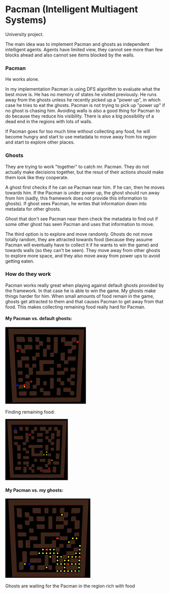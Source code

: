 # Pacman (Intelligent Multiagent Systems) #

University project.


The main idea was to implement Pacman and ghosts as independent intelligent agents. Agents have limited view, they cannot see more than few blocks ahead and also cannot see items blocked by the walls.

### Pacman ###

He works alone. 

In my implementation Pacman is using DFS algorithm to evaluate what the best move is. He has no memory of states he visited previously. He runs away from the ghosts unless he recently picked up a "power up", in which case he tries to eat the ghosts. Pacman is not trying to pick up "power up" if no ghost is chasing him. Avoiding walls is also a good thing for Pacman to do because they reduce his visibility. There is also a big possibility of a dead end in the regions with lots of walls.

If Pacman goes for too much time without collecting any food, he will become hungry and start to use metadata to move away from his region and start to explore other places. 


### Ghosts ###

They are trying to work "together" to catch mr. Pacman. They do not actually make decisions together, but the resut of their actions should make them look like they cooperate.

A ghost first checks if he can se Pacman near him. If he can, then he moves towards him. If the Pacman is under power up, the ghost should run away from him (sadly, this framework does not provide this information to ghosts). If ghost sees Pacman, he writes that information down into metadata for other ghosts.

Ghost that don't see Pacman near them check the metadata to find out if some other ghost has seen Pacman and uses that information to move. 

The third option is to explore and move randomly. Ghosts do not move totally random, they are attracted towards food (because they assume Pacman will eventually have to collect it if he wants to win the game) and towards walls (so they can't be seen). They move away from other ghosts to explore more space, and they also move away from power ups to avoid getting eaten.


### How do they work ###

Pacman works really great when playing against default ghosts provided by the framework. In that case he is able to win the game. 
My ghosts make things harder for him. When small amounts of food remain in the game, ghosts get attracted to them and that causes Pacman to get away from that food. This makes collecting remaining food really hard for Pacman.

#### My Pacman vs. default ghosts:

![My Pacman vs. default ghosts](demos/myPacmanVsDefaultGhost.gif)

Finding remaining food:

![Finding remaining food](demos/findingFood.gif)

#### My Pacman vs. my ghosts:

![My Pacman vs. my ghosts](demos/MyPacmanVsMyGhosts.gif)

Ghosts are waiting for the Pacman in the region rich with food





